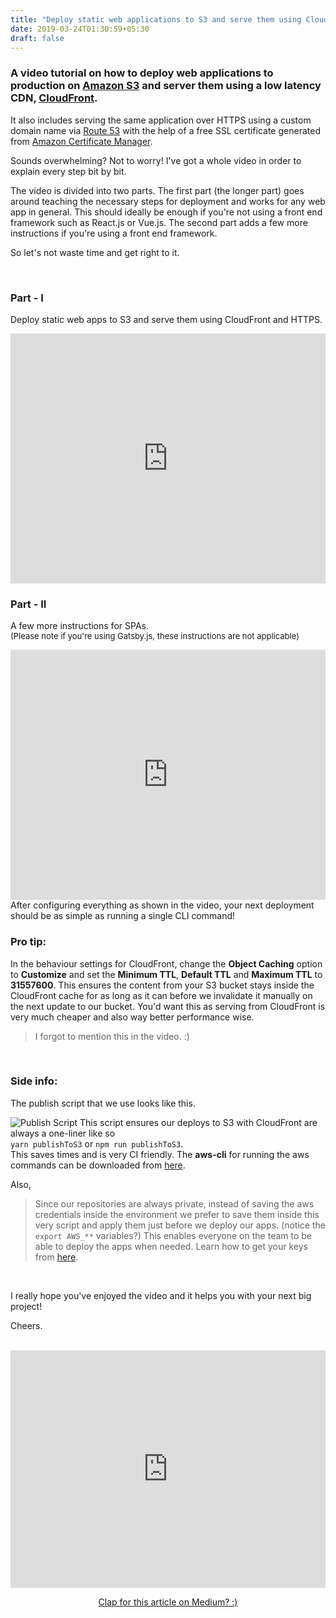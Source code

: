 ```yaml
---
title: "Deploy static web applications to S3 and serve them using CloudFront over HTTPS."
date: 2019-03-24T01:30:59+05:30
draft: false
---
```


### <p>A video tutorial on how to deploy web applications to production on [Amazon S3](https://aws.amazon.com/s3) and server them using a low latency CDN, [CloudFront](https://aws.amazon.com/cloudfront). </p>
It also includes serving the same application over HTTPS using a custom domain name via [Route 53](https://aws.amazon.com/route53) with the help of a free SSL certificate generated from [Amazon Certificate Manager](https://aws.amazon.com/certificate-manager/).

Sounds overwhelming? Not to worry! I've got a whole video in order to explain every step bit by bit. 

The video is divided into two parts. The first part (the longer part) goes around teaching the necessary steps for deployment and works for any web app in general. This should ideally be enough if you're not using a front end framework such as React.js or Vue.js. The second part adds a few more instructions if you're using a front end framework.

So let's not waste time and get right to it. 

<br />

### Part - I
Deploy static web apps to S3 and serve them using CloudFront and HTTPS.

<iframe width="100%" height="400" src="https://www.youtube.com/embed/30cvkLItP58" frameborder="0" allowfullscreen></iframe>

### Part - II 
A few more instructions for SPAs. <br/> <span style="font-size:13px">(Please note if you're using Gatsby.js, these instructions are not applicable)</span>

<iframe width="100%" height="400" src="https://www.youtube.com/embed/Zjj0QFmjTxE" frameborder="0" allowfullscreen></iframe>

<br />
After configuring everything as shown in the video, your next deployment should be as simple as running a single CLI command!

### Pro tip:
In the behaviour settings for CloudFront, change the <b>Object Caching</b> option to <b>Customize</b> and set the <b>Minimum TTL</b>, <b>Default TTL</b> and <b>Maximum TTL</b> to <b>31557600</b>. This ensures the content from your S3 bucket stays inside the CloudFront cache for as long as it can before we invalidate it manually on the next update to our bucket. You'd want this as serving from CloudFront is very much cheaper and also way better performance wise.

> I forgot to mention this in the video. :)

<br />

### Side info: 
The publish script that we use looks like this.

![Publish Script](/images/s3.png)
This script ensures our deploys to S3 with CloudFront are always a one-liner like so
<br /> `yarn publishToS3` or `npm run publishToS3`. <br/> This saves times and is very CI friendly. The <b>aws-cli</b> for running the aws commands can be downloaded from [here](https://aws.amazon.com/cli/).

Also,

> Since our repositories are always private, instead of saving the aws credentials inside the environment we prefer to save them inside this very script and apply them just before we deploy our apps. (notice the `export AWS_**` variables?) This enables everyone on the team to be able to deploy the apps when needed. 
Learn how to get your keys from [here](https://aws.amazon.com/blogs/security/wheres-my-secret-access-key/).

<br />

I really hope you've enjoyed the video and it helps you with your next big project! 

Cheers.

<br />

<iframe src="https://giphy.com/embed/QJsP0cTAJhg7O47ub2" width="100%" height="380" frameBorder="0" class="giphy-embed" allowFullScreen></iframe>
<p style="text-align:center"><a href="https://medium.com/@mustansirzia/deploy-static-web-applications-to-s3-and-serve-them-using-cloudfront-and-https-cbea5bd101b2">Clap for this article on Medium? :)</a></p>